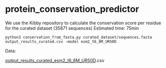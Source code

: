 # protein_conservation_predictor

We use the Kibby repository to calculate the conservation score per residue for the curated dataset (35871 sequences) Estimated time: 75min

`python3 conservation_from_fasta.py curated_dataset/sequences.fasta output_results_curated.csv -model esm2_t6_8M_UR50D`

Data:

[output_results_curated_esm2_t6_8M_UR50D](https://drive.google.com/file/d/1bnZlHD21NOVQEw0CAsH-1FpAZbLWdsHB/view?usp=sharing).csv
